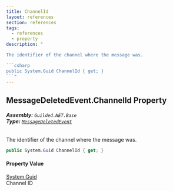 ```yaml
---
title: ChannelId
layout: references
section: references
tags:
  - references
  - property
description: "

The identifier of the channel where the message was.

```csharp
public System.Guid ChannelId { get; }
```"
---
```


## MessageDeletedEvent.ChannelId Property
###### **Assembly:** `Guilded.NET.Base`<br/>**Type:** [`MessageDeletedEvent`](MessageDeletedEvent 'Guilded.NET.Base.Events.MessageDeletedEvent')

The identifier of the channel where the message was.

```csharp
public System.Guid ChannelId { get; }
```

#### Property Value
[System.Guid](https://docs.microsoft.com/en-us/dotnet/api/System.Guid 'System.Guid')  
Channel ID